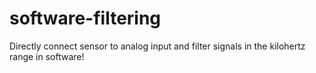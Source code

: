 # software-filtering
Directly connect sensor to analog input and filter signals in the kilohertz range in software!
